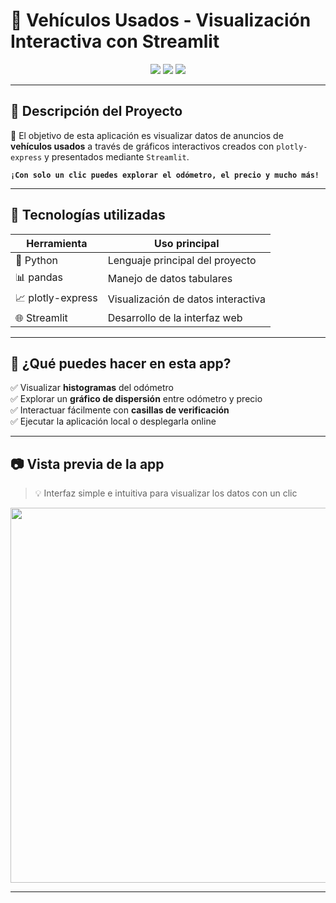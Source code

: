 # 🚗 Vehículos Usados - Visualización Interactiva con Streamlit

<div align="center">
  <img src="https://img.shields.io/badge/Python-3.9+-blue?style=for-the-badge&logo=python" />
  <img src="https://img.shields.io/badge/Streamlit-App-red?style=for-the-badge&logo=streamlit" />
  <img src="https://img.shields.io/badge/Status-En%20Desarrollo-yellow?style=for-the-badge" />
</div>

---

## 📌 Descripción del Proyecto

🎯 El objetivo de esta aplicación es visualizar datos de anuncios de **vehículos usados** a través de gráficos interactivos creados con `plotly-express` y presentados mediante `Streamlit`.

<pre><code><b>¡Con solo un clic puedes explorar el odómetro, el precio y mucho más!</b></code></pre>

---

## 🧰 Tecnologías utilizadas

| Herramienta     | Uso principal                         |
|------------------|----------------------------------------|
| 🐍 Python        | Lenguaje principal del proyecto        |
| 📊 pandas        | Manejo de datos tabulares              |
| 📈 plotly-express | Visualización de datos interactiva     |
| 🌐 Streamlit     | Desarrollo de la interfaz web          |

---

## 🚀 ¿Qué puedes hacer en esta app?

✅ Visualizar **histogramas** del odómetro  
✅ Explorar un **gráfico de dispersión** entre odómetro y precio  
✅ Interactuar fácilmente con **casillas de verificación**  
✅ Ejecutar la aplicación local o desplegarla online

---

## 📷 Vista previa de la app

> 💡 Interfaz simple e intuitiva para visualizar los datos con un clic

<img src="https://user-images.githubusercontent.com/placeholder/demo-screenshot.png" width="600"/>

---
